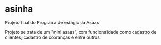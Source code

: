 # asinha

Projeto final do Programa de estágio da Asaas

Projeto se trata de um "mini asaas", com funcionalidade como cadastro de clientes, cadastro de cobranças e entre outros
